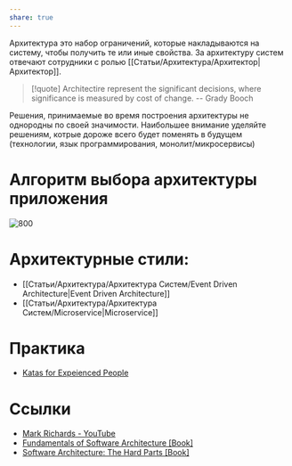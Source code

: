```yaml
---
share: true
---
```


Архитектура это набор ограничений, которые накладываются на систему, чтобы получить те или иные свойства. За архитектуру систем отвечают сотрудники с ролью [[Статьи/Архитектура/Архитектор|Архитектор]].

>[!quote]
>Architectire represent the significant decisions, where significance is measured by cost of change. 
>\-- Grady Booch

Решения, принимаемые во время построения архитектуры не однородны по своей значимости. Наибольшее внимание уделяйте решениям, котрые дороже всего будет поменять в будущем (технологии, язык программирования, монолит/микросервисы)

# Алгоритм выбора архитектуры приложения

![800](attachments/arch_algo.svg)

# Архитектурные стили:
- [[Статьи/Архитектура/Архитектура Систем/Event Driven Architecture|Event Driven Architecture]]
- [[Статьи/Архитектура/Архитектура Систем/Microservice|Microservice]]
# Практика
- [Katas for Expeienced People](https://kata-log.rocks/experienced)

# Ссылки
- [Mark Richards - YouTube](https://www.youtube.com/@markrichards5014/featured)
- [Fundamentals of Software Architecture [Book]](https://www.oreilly.com/library/view/fundamentals-of-software/9781492043447/)
- [Software Architecture: The Hard Parts [Book]](https://www.oreilly.com/library/view/software-architecture-the/9781492086888/)